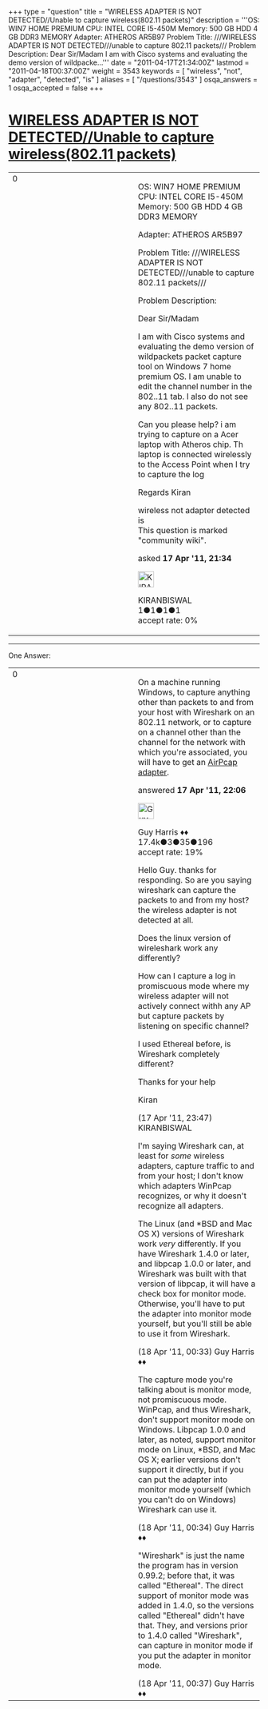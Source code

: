 +++
type = "question"
title = "WIRELESS ADAPTER IS NOT DETECTED//Unable to capture wireless(802.11 packets)"
description = '''OS: WIN7 HOME PREMIUM CPU: INTEL CORE I5-450M Memory: 500 GB HDD 4 GB DDR3 MEMORY Adapter: ATHEROS AR5B97 Problem Title: ///WIRELESS ADAPTER IS NOT DETECTED///unable to capture 802.11 packets/// Problem Description:  Dear Sir/Madam I am with Cisco systems and evaluating the demo version of wildpacke...'''
date = "2011-04-17T21:34:00Z"
lastmod = "2011-04-18T00:37:00Z"
weight = 3543
keywords = [ "wireless", "not", "adapter", "detected", "is" ]
aliases = [ "/questions/3543" ]
osqa_answers = 1
osqa_accepted = false
+++

<div class="headNormal">

# [WIRELESS ADAPTER IS NOT DETECTED//Unable to capture wireless(802.11 packets)](/questions/3543/wireless-adapter-is-not-detectedunable-to-capture-wireless80211-packets)

</div>

<div id="main-body">

<div id="askform">

<table id="question-table" style="width:100%;"><colgroup><col style="width: 50%" /><col style="width: 50%" /></colgroup><tbody><tr class="odd"><td style="width: 30px; vertical-align: top"><div class="vote-buttons"><span id="post-3543-upvote" class="ajax-command post-vote up" rel="nofollow" title="I like this post (click again to cancel)"> </span><div id="post-3543-score" class="post-score" title="current number of votes">0</div><span id="post-3543-downvote" class="ajax-command post-vote down" rel="nofollow" title="I dont like this post (click again to cancel)"> </span> <span id="favorite-mark" class="ajax-command favorite-mark" rel="nofollow" title="mark/unmark this question as favorite (click again to cancel)"> </span><div id="favorite-count" class="favorite-count"></div></div></td><td><div id="item-right"><div class="question-body"><p>OS: WIN7 HOME PREMIUM CPU: INTEL CORE I5-450M Memory: 500 GB HDD 4 GB DDR3 MEMORY</p><p>Adapter: ATHEROS AR5B97</p><p>Problem Title: ///WIRELESS ADAPTER IS NOT DETECTED///unable to capture 802.11 packets///</p><p>Problem Description:</p><p>Dear Sir/Madam</p><p>I am with Cisco systems and evaluating the demo version of wildpackets packet capture tool on Windows 7 home premium OS. I am unable to edit the channel number in the 802..11 tab. I also do not see any 802..11 packets.</p><p>Can you please help? i am trying to capture on a Acer laptop with Atheros chip. Th laptop is connected wirelessly to the Access Point when I try to capture the log</p><p>Regards Kiran</p></div><div id="question-tags" class="tags-container tags"><span class="post-tag tag-link-wireless" rel="tag" title="see questions tagged &#39;wireless&#39;">wireless</span> <span class="post-tag tag-link-not" rel="tag" title="see questions tagged &#39;not&#39;">not</span> <span class="post-tag tag-link-adapter" rel="tag" title="see questions tagged &#39;adapter&#39;">adapter</span> <span class="post-tag tag-link-detected" rel="tag" title="see questions tagged &#39;detected&#39;">detected</span> <span class="post-tag tag-link-is" rel="tag" title="see questions tagged &#39;is&#39;">is</span></div><div id="question-controls" class="post-controls"><div class="community-wiki">This question is marked "community wiki".</div></div><div class="post-update-info-container"><div class="post-update-info post-update-info-user"><p>asked <strong>17 Apr '11, 21:34</strong></p><img src="https://secure.gravatar.com/avatar/ca9371c488e16c825dfc61e26062999f?s=32&amp;d=identicon&amp;r=g" class="gravatar" width="32" height="32" alt="KIRANBISWAL&#39;s gravatar image" /><p><span>KIRANBISWAL</span><br />
<span class="score" title="1 reputation points">1</span><span title="1 badges"><span class="badge1">●</span><span class="badgecount">1</span></span><span title="1 badges"><span class="silver">●</span><span class="badgecount">1</span></span><span title="1 badges"><span class="bronze">●</span><span class="badgecount">1</span></span><br />
<span class="accept_rate" title="Rate of the user&#39;s accepted answers">accept rate:</span> <span title="KIRANBISWAL has no accepted answers">0%</span></p></div></div><div id="comments-container-3543" class="comments-container"></div><div id="comment-tools-3543" class="comment-tools"></div><div class="clear"></div><div id="comment-3543-form-container" class="comment-form-container"></div><div class="clear"></div></div></td></tr></tbody></table>

------------------------------------------------------------------------

<div class="tabBar">

<span id="sort-top"></span>

<div class="headQuestions">

One Answer:

</div>

</div>

<span id="3544"></span>

<div id="answer-container-3544" class="answer">

<table style="width:100%;"><colgroup><col style="width: 50%" /><col style="width: 50%" /></colgroup><tbody><tr class="odd"><td style="width: 30px; vertical-align: top"><div class="vote-buttons"><span id="post-3544-upvote" class="ajax-command post-vote up" rel="nofollow" title="I like this post (click again to cancel)"> </span><div id="post-3544-score" class="post-score" title="current number of votes">0</div><span id="post-3544-downvote" class="ajax-command post-vote down" rel="nofollow" title="I dont like this post (click again to cancel)"> </span></div></td><td><div class="item-right"><div class="answer-body"><p>On a machine running Windows, to capture anything other than packets to and from your host with Wireshark on an 802.11 network, or to capture on a channel other than the channel for the network with which you're associated, you will have to get an <a href="http://www.riverbed.com/us/products/cascade/airpcap.php">AirPcap adapter</a>.</p></div><div class="answer-controls post-controls"></div><div class="post-update-info-container"><div class="post-update-info post-update-info-user"><p>answered <strong>17 Apr '11, 22:06</strong></p><img src="https://secure.gravatar.com/avatar/f93de7000747ab5efb5acd3034b2ebd7?s=32&amp;d=identicon&amp;r=g" class="gravatar" width="32" height="32" alt="Guy%20Harris&#39;s gravatar image" /><p><span>Guy Harris ♦♦</span><br />
<span class="score" title="17443 reputation points"><span>17.4k</span></span><span title="3 badges"><span class="badge1">●</span><span class="badgecount">3</span></span><span title="35 badges"><span class="silver">●</span><span class="badgecount">35</span></span><span title="196 badges"><span class="bronze">●</span><span class="badgecount">196</span></span><br />
<span class="accept_rate" title="Rate of the user&#39;s accepted answers">accept rate:</span> <span title="Guy Harris has 216 accepted answers">19%</span></p></div></div><div id="comments-container-3544" class="comments-container"><span id="3546"></span><div id="comment-3546" class="comment"><div id="post-3546-score" class="comment-score"></div><div class="comment-text"><p>Hello Guy. thanks for responding. So are you saying wireshark can capture the packets to and from my host? the wireless adapter is not detected at all.</p><p>Does the linux version of wireleshark work any differently?</p><p>How can I capture a log in promiscuous mode where my wireless adapter will not actively connect withh any AP but capture packets by listening on specific channel?</p><p>I used Ethereal before, is Wireshark completely different?</p><p>Thanks for your help</p><p>Kiran</p></div><div id="comment-3546-info" class="comment-info"><span class="comment-age">(17 Apr '11, 23:47)</span> <span class="comment-user userinfo">KIRANBISWAL</span></div></div><span id="3547"></span><div id="comment-3547" class="comment"><div id="post-3547-score" class="comment-score"></div><div class="comment-text"><p>I'm saying Wireshark can, at least for <em>some</em> wireless adapters, capture traffic to and from your host; I don't know which adapters WinPcap recognizes, or why it doesn't recognize all adapters.</p><p>The Linux (and *BSD and Mac OS X) versions of Wireshark work <em>very</em> differently. If you have Wireshark 1.4.0 or later, and libpcap 1.0.0 or later, and Wireshark was built with that version of libpcap, it will have a check box for monitor mode. Otherwise, you'll have to put the adapter into monitor mode yourself, but you'll still be able to use it from Wireshark.</p></div><div id="comment-3547-info" class="comment-info"><span class="comment-age">(18 Apr '11, 00:33)</span> <span class="comment-user userinfo">Guy Harris ♦♦</span></div></div><span id="3548"></span><div id="comment-3548" class="comment"><div id="post-3548-score" class="comment-score"></div><div class="comment-text"><p>The capture mode you're talking about is monitor mode, not promiscuous mode. WinPcap, and thus Wireshark, don't support monitor mode on Windows. Libpcap 1.0.0 and later, as noted, support monitor mode on Linux, *BSD, and Mac OS X; earlier versions don't support it directly, but if you can put the adapter into monitor mode yourself (which you can't do on Windows) Wireshark can use it.</p></div><div id="comment-3548-info" class="comment-info"><span class="comment-age">(18 Apr '11, 00:34)</span> <span class="comment-user userinfo">Guy Harris ♦♦</span></div></div><span id="3549"></span><div id="comment-3549" class="comment"><div id="post-3549-score" class="comment-score"></div><div class="comment-text"><p>"Wireshark" is just the name the program has in version 0.99.2; before that, it was called "Ethereal". The direct support of monitor mode was added in 1.4.0, so the versions called "Ethereal" didn't have that. They, and versions prior to 1.4.0 called "Wireshark", can capture in monitor mode if you put the adapter in monitor mode.</p></div><div id="comment-3549-info" class="comment-info"><span class="comment-age">(18 Apr '11, 00:37)</span> <span class="comment-user userinfo">Guy Harris ♦♦</span></div></div></div><div id="comment-tools-3544" class="comment-tools"></div><div class="clear"></div><div id="comment-3544-form-container" class="comment-form-container"></div><div class="clear"></div></div></td></tr></tbody></table>

</div>

<div class="paginator-container-left">

</div>

</div>

</div>

